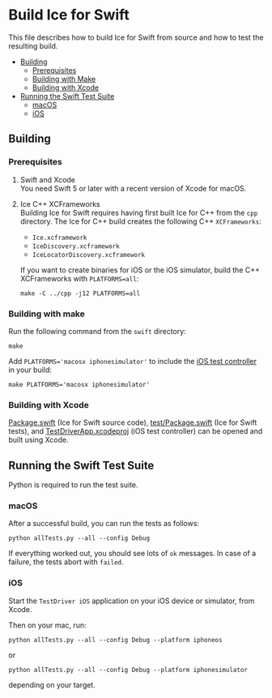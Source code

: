 # Build Ice for Swift

This file describes how to build Ice for Swift from source and how to test the resulting build.

- [Building](#building)
  - [Prerequisites](#prerequisites)
  - [Building with Make](#building-with-make)
  - [Building with Xcode](#building-with-xcode)
- [Running the Swift Test Suite](#running-the-swift-test-suite)
  - [macOS](#macos)
  - [iOS](#ios)

## Building

### Prerequisites

1. Swift and Xcode\
   You need Swift 5 or later with a recent version of Xcode for macOS.

2. Ice C++ XCFrameworks\
   Building Ice for Swift requires having first built Ice for C++ from the `cpp` directory. The Ice for C++ build
   creates the following C++ `XCFrameworks`:
    - `Ice.xcframework`
    - `IceDiscovery.xcframework`
    - `IceLocatorDiscovery.xcframework`

   If you want to create binaries for iOS or the iOS simulator, build the C++ XCFrameworks with `PLATFORMS=all`:

   ```shell
   make -C ../cpp -j12 PLATFORMS=all
   ```

### Building with make

Run the following command from the `swift` directory:

```shell
make
```

Add `PLATFORMS='macosx iphonesimulator'` to include the [iOS test controller] in your build:

```shell
make PLATFORMS='macosx iphonesimulator'
```

### Building with Xcode

[Package.swift] (Ice for Swift source code), [test/Package.swift] (Ice for Swift tests), and [TestDriverApp.xcodeproj]
(iOS test controller) can be opened and built using Xcode.

## Running the Swift Test Suite

Python is required to run the test suite.

### macOS

After a successful build, you can run the tests as follows:

```shell
python allTests.py --all --config Debug
```

If everything worked out, you should see lots of `ok` messages. In case of a failure, the tests abort with `failed`.

### iOS

Start the `TestDriver iOS` application on your iOS device or simulator, from Xcode.

Then on your mac, run:

```shell
python allTests.py --all --config Debug --platform iphoneos
```

or

```shell
python allTests.py --all --config Debug --platform iphonesimulator
```

depending on your target.

[Package.swift]: ../Package.swift
[test/Package.swift]: ./test/Package.swift
[TestDriverApp.xcodeproj]: ./test/ios/TestDriverApp.xcodeproj
[iOS test controller]: ./test/ios/TestDriverApp.xcodeproj
